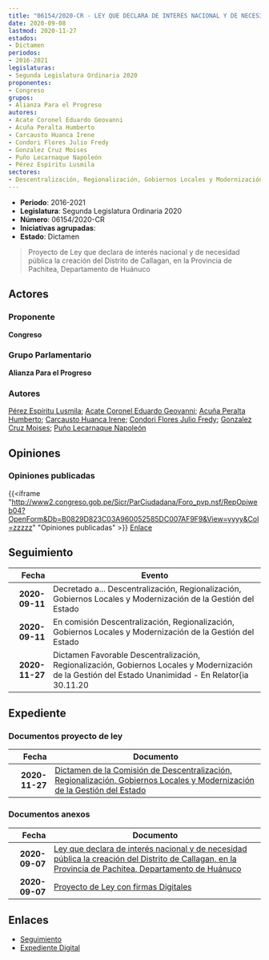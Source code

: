 ```yaml
---
title: "06154/2020-CR - LEY QUE DECLARA DE INTERÉS NACIONAL Y DE NECESIDAD PÚBLICA LA CREACIÓN DEL DISTRITO DE CALLAGAN, EN LA PROVINCIA DE PACHITEA, DEPARTAMENTO DE HUÁNUCO"
date: 2020-09-08
lastmod: 2020-11-27
estados:
- Dictamen
periodos:
- 2016-2021
legislaturas:
- Segunda Legislatura Ordinaria 2020
proponentes:
- Congreso
grupos:
- Alianza Para el Progreso
autores:
- Acate Coronel Eduardo Geovanni
- Acuña Peralta Humberto
- Carcausto Huanca Irene
- Condori Flores Julio Fredy
- Gonzalez Cruz Moises
- Puño Lecarnaque Napoleón
- Pérez Espíritu Lusmila
sectores:
- Descentralización, Regionalización, Gobiernos Locales y Modernización de la Gestión del Estado
---
```

- **Periodo**: 2016-2021
- **Legislatura**: Segunda Legislatura Ordinaria 2020
- **Número**: 06154/2020-CR
- **Iniciativas agrupadas**: 
- **Estado**: Dictamen

> Proyecto de Ley que declara de interés nacional y de necesidad pública la creación del Distrito de Callagan, en la Provincia de Pachitea, Departamento de Huánuco


## Actores

### Proponente

**Congreso**

### Grupo Parlamentario

**Alianza Para el Progreso**

### Autores

[Pérez Espíritu Lusmila](mailto:mailto:lperez@congreso.gob.pe); [Acate Coronel Eduardo Geovanni](mailto:mailto:eacate@congreso.gob.pe); [Acuña Peralta Humberto](mailto:mailto:hacuna@congreso.gob.pe); [Carcausto Huanca Irene](mailto:mailto:icarcausto@congreso.gob.pe); [Condori Flores Julio Fredy](mailto:mailto:jcondori@congreso.gob.pe); [Gonzalez Cruz Moises](mailto:mailto:mgonzalezc@congreso.gob.pe); [Puño Lecarnaque Napoleón](mailto:mailto:npuno@congreso.gob.pe)

## Opiniones

### Opiniones publicadas

{{<iframe "http://www2.congreso.gob.pe/Sicr/ParCiudadana/Foro_pvp.nsf/RepOpiweb04?OpenForm&Db=B0829D823C03A960052585DC007AF9F9&View=yyyy&Col=zzzzz" "Opiniones publicadas" >}}
[Enlace](http://www2.congreso.gob.pe/Sicr/ParCiudadana/Foro_pvp.nsf/RepOpiweb04?OpenForm&Db=B0829D823C03A960052585DC007AF9F9&View=yyyy&Col=zzzzz)


## Seguimiento

| Fecha | Evento |
|------:|--------|
| **2020-09-11** | Decretado a... Descentralización, Regionalización, Gobiernos Locales y Modernización de la Gestión del Estado |
| **2020-09-11** | En comisión Descentralización, Regionalización, Gobiernos Locales y Modernización de la Gestión del Estado |
| **2020-11-27** | Dictamen Favorable Descentralización, Regionalización, Gobiernos Locales y Modernización de la Gestión del Estado Unanimidad - En Relator{ia 30.11.20 |

## Expediente

### Documentos proyecto de ley

| Fecha | Documento |
|------:|-----------|
| **2020-11-27** | [Dictamen de la Comisión de Descentralización, Regionalización, Gobiernos Locales y Modernización de la Gestión del Estado](http://www.leyes.congreso.gob.pe/Documentos/2016_2021/Dictamenes/Proyectos_de_Ley/06154DC08MAY-20201127.pdf) |

### Documentos anexos

| Fecha | Documento |
|------:|-----------|
| **2020-09-07** | [Ley que declara de interés nacional y de necesidad pública la creación del Distrito de Callagan, en la Provincia de Pachitea, Departamento de Huánuco](http://www.leyes.congreso.gob.pe/Documentos/2016_2021/Proyectos_de_Ley_y_de_Resoluciones_Legislativas/PL06154_20200908.pdf) |
| **2020-09-07** | [Proyecto de Ley con firmas Digitales]() |

## Enlaces

- [Seguimiento](http://www2.congreso.gob.pe/Sicr/TraDocEstProc/CLProLey2016.nsf/f7fff46988ca05b1052578e100829cc7/bd987161b03febaf052585de0063b744?OpenDocument)
- [Expediente Digital](http://www2.congreso.gob.pe/Sicr/TraDocEstProc/Expvirt_2011.nsf/visbusqptramdoc1621/06154?opendocument)

